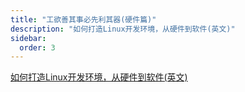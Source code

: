 ```yaml
---
title: "工欲善其事必先利其器(硬件篇)"
description: "如何打造Linux开发环境，从硬件到软件(英文)"
sidebar:
  order: 3
---
```


[如何打造Linux开发环境，从硬件到软件(英文)](https://blog.alexellis.io/building-a-linux-desktop-for-cloud-native-development/)